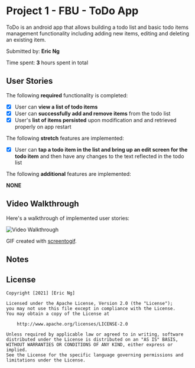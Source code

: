 # Project 1 - FBU - ToDo App

ToDo is an android app that allows building a todo list and basic todo items management functionality including adding new items, editing and deleting an existing item.

Submitted by: **Eric Ng**

Time spent: **3** hours spent in total

## User Stories

The following **required** functionality is completed:

* [X] User can **view a list of todo items**
* [X] User can **successfully add and remove items** from the todo list
* [X] User's **list of items persisted** upon modification and and retrieved properly on app restart

The following **stretch** features are implemented:

* [X] User can **tap a todo item in the list and bring up an edit screen for the todo item** and then have any changes to the text reflected in the todo list

The following **additional** features are implemented:

**NONE**

## Video Walkthrough

Here's a walkthrough of implemented user stories:

<img src='https://github.com/ericngg/FBU-ToDo/blob/main/demo.gif' title='Video Walkthrough' alt='Video Walkthrough' />

GIF created with [screentogif](https://www.screentogif.com/).

## Notes

## License

    Copyright [2021] [Eric Ng]

    Licensed under the Apache License, Version 2.0 (the "License");
    you may not use this file except in compliance with the License.
    You may obtain a copy of the License at

        http://www.apache.org/licenses/LICENSE-2.0

    Unless required by applicable law or agreed to in writing, software
    distributed under the License is distributed on an "AS IS" BASIS,
    WITHOUT WARRANTIES OR CONDITIONS OF ANY KIND, either express or implied.
    See the License for the specific language governing permissions and
    limitations under the License.
